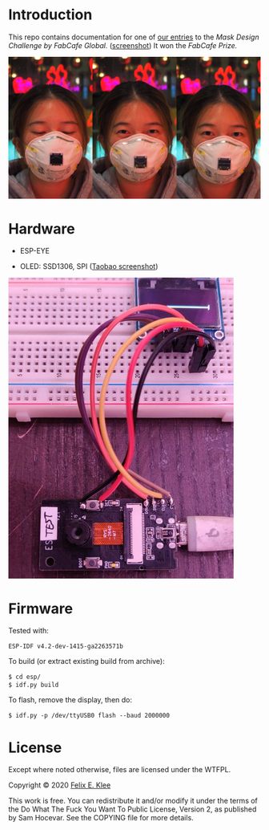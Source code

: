 Introduction
============

This repo contains documentation for one of [our entries][2] to the *Mask Design
Challenge by FabCafe Global.* ([screenshot][3]) It won the *FabCafe Prize.*

![Photo series of Kristin wearing our mask](images/mask.jpg)


Hardware
========

  * ESP-EYE

  * OLED: SSD1306, SPI ([Taobao screenshot][1])

![Setup for testing](images/test-setup.jpg)


Firmware
========

Tested with:

    ESP-IDF v4.2-dev-1415-ga2263571b

To build (or extract existing build from archive):

    $ cd esp/
    $ idf.py build

To flash, remove the display, then do:

    $ idf.py -p /dev/ttyUSB0 flash --baud 2000000


License
=======

Except where noted otherwise, files are licensed under the WTFPL.

Copyright © 2020 [Felix E. Klee](felix.klee@inka.de)

This work is free. You can redistribute it and/or modify it under the terms of
the Do What The Fuck You Want To Public License, Version 2, as published by Sam
Hocevar. See the COPYING file for more details.

[1]: images/oled-on-taobao.png
[2]: https://awrd.com/creatives/detail/9650105
[3]: images/our-entry.png
